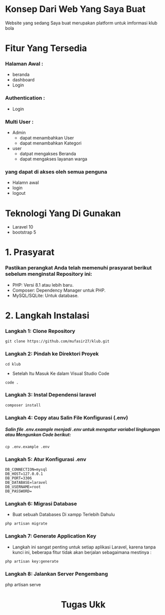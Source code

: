# Konsep Dari Web Yang Saya Buat
Website yang sedang Saya buat merupakan platform untuk imformasi klub bola
# Fitur Yang Tersedia
### Halaman Awal : 
- beranda
- dashboard
- Login
### Authentication :
- Login
### Multi User :
- Admin
   * dapat menambahkan User 
   * dapat menambahkan Kategori
- user
  * datpat mengakses Beranda
  * dapat mengakses layanan warga
### yang dapat di akses oleh semua penguna
- Halamn awal
- login
- logout
  
  

# Teknologi Yang Di Gunakan
- Laravel 10
- bootstrap 5
# 1. Prasyarat 
### Pastikan perangkat Anda telah memenuhi prasyarat berikut sebelum menginstal Repository ini:

- PHP: Versi 8.1 atau lebih baru.
- Composer: Dependency Manager untuk PHP.
- MySQL/SQLite: Untuk database.

# 2. Langkah Instalasi  

### Langkah 1: Clone Repository 
```
git clone https://github.com/mufasir27/klub.git
```

### Langkah 2: Pindah ke Direktori Proyek 

```
cd klub
```
- Setelah Itu Masuk Ke dalam Visual Studio Code

```
code .
```
### Langkah 3: Instal Dependensi laravel
```
composer install
```
### Langkah 4: Copy atau Salin File Konfigurasi (.env)

##### Salin file .env.example menjadi .env untuk mengatur variabel lingkungan atau Mengunkan Code berikut:

```
cp .env.example .env
```

### Langkah 5: Atur Konfigurasi .env

```
DB_CONNECTION=mysql
DB_HOST=127.0.0.1
DB_PORT=3306
DB_DATABASE=laravel
DB_USERNAME=root
DB_PASSWORD=
```

### Langkah 6: Migrasi Database

- Buat sebuah Databases Di xampp Terlebih Dahulu

```
php artisan migrate
```


### Langkah 7: Generate Application Key

- Langkah ini sangat penting untuk setiap aplikasi Laravel, karena tanpa kunci ini, beberapa fitur tidak akan berjalan sebagaimana mestinya :

```
php artisan key:generate
```

### Langkah 8: Jalankan Server Pengembang


php artisan serve




<h1 align="center">Tugas Ukk</h1>
